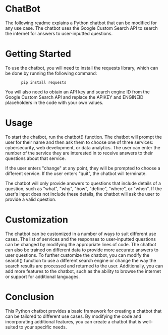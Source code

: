 # ChatBot

The following readme explains a Python chatbot that can be modified for any use case. The chatbot uses the Google Custom Search API to search the internet for answers to user-inputted questions.

# Getting Started

To use the chatbot, you will need to install the requests library, which can be done by running the following command:

           pip install requests
           
You will also need to obtain an API key and search engine ID from the Google Custom Search API and replace the APIKEY and ENGINEID placeholders in the code with your own values.

# Usage 

To start the chatbot, run the chatbot() function. The chatbot will prompt the user for their name and then ask them to choose one of three services: cybersecurity, web development, or data analytics. The user can enter the number of the service they are interested in to receive answers to their questions about that service.

If the user enters "change" at any point, they will be prompted to choose a different service. If the user enters "quit", the chatbot will terminate.

The chatbot will only provide answers to questions that include details of a question, such as "what", "why", "how", "define", "where", or "when". If the user's input does not include these details, the chatbot will ask the user to provide a valid question.

# Customization

The chatbot can be customized in a number of ways to suit different use cases. The list of services and the responses to user-inputted questions can be changed by modifying the appropriate lines of code. The chatbot can also be trained on different data to provide more accurate answers to user questions.
To further customize the chatbot, you can modify the search() function to use a different search engine or change the way the search results are processed and returned to the user. Additionally, you can add more features to the chatbot, such as the ability to browse the internet or support for additional languages.

# Conclusion

This Python chatbot provides a basic framework for creating a chatbot that can be tailored to different use cases. By modifying the code and incorporating additional features, you can create a chatbot that is well-suited to your specific needs.

